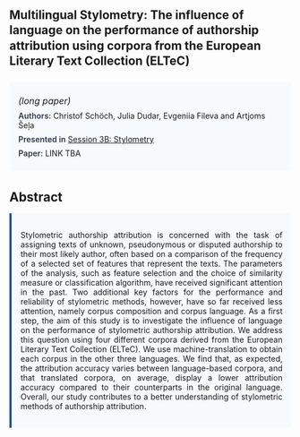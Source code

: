 
<style>    
    h2 {
        margin-top: 0;
        margin-bottom: 1.5rem;
        line-height: 1.3;
    }
    
    h3 {
        margin-top: 2rem;
        margin-bottom: 1rem;
        font-size: 1.4rem;
        font-weight:bold;
    }
    
    .metadata {
        background-color: #f7fafc;
        padding: 1rem;
        border-radius: 6px;
        margin-bottom: 2rem;
    }
    
    .metadata p {
        margin: 0.5rem 0;
    }
    
    .abstract {
        text-align: justify;
        padding: 1rem;
        background-color: #f7fafc;
        border-left: 4px solid #2c5282;
        border-radius: 0 6px 6px 0;
    }
    
    strong {
        color: #2d3748;
        font-weight: 600;
    }
</style>
<main role="main">
<h2>Multilingual Stylometry: The influence of language on the performance of authorship attribution using corpora from the European Literary Text Collection (ELTeC)</h2>

<section class="metadata">
<p style='font-size:1rem'><i>(long paper)</i></p>
<p><strong>Authors:</strong> Christof Schöch, Julia Dudar, Evgeniia Fileva and Artjoms Šeļa</p>
<p><strong>Presented in</strong> <a href="/programme/#session3B">Session 3B: Stylometry</a></p>
<p><strong>Paper:</strong> LINK TBA</p>
</section>

<section>
<h3>Abstract</h3>
<div class="abstract">
<p>Stylometric authorship attribution is concerned with the task of assigning texts of unknown, pseudonymous or disputed authorship to their most likely author, often based on a comparison of the frequency of a selected set of features that represent the texts. The parameters of the analysis, such as feature selection and the choice of similarity measure or classification algorithm, have received significant attention in the past. Two additional key factors for the performance and reliability of stylometric methods, however, have so far received less attention, namely corpus composition and corpus language. As a first step, the aim of this study is to investigate the influence of language on the performance of stylometric authorship attribution. We address this question using four different corpora derived from the  European Literary Text Collection (ELTeC). We use machine-translation to obtain each corpus in the other three languages. We find that, as expected, the attribution accuracy varies between language-based corpora, and that translated corpora, on average, display a lower attribution accuracy compared to their counterparts in the original language. Overall, our study contributes to a better understanding of stylometric methods of authorship attribution.</p>
</div>
</section>
</main>